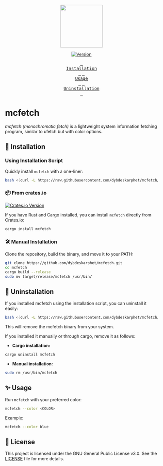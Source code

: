 <p align="center">
<img height="140" src="img/preview.png"/>

<div align="center">

[![Version](https://img.shields.io/github/v/release/dybdeskarphet/mcfetch?color=c6d0f5&label=Latest%20Release&style=for-the-badge&labelColor=a6d189)](https://github.com/dybdeskarphet/mcfetch/releases/latest)

<a href="https://github.com/dybdeskarphet/mcfetch#-installation"><kbd> <br>Installation<br> </kbd></a>  <a href="https://github.com/dybdeskarphet/mcfetch#-usage"><kbd> <br>Usage<br> </kbd></a> <a href="https://github.com/harilvfs/mcfetch#-uninstallation"><kbd> <br>Uninstallation<br> </kbd></a>  

</div>
  
<h1> mcfetch</h1>

_mcfetch (monochromatic fetch)_ is a lightweight system information fetching program, similar to ufetch but with color options.

</p>

## 🔧 Installation

### Using Installation Script

Quickly install `mcfetch` with a one-liner:

```bash
bash <(curl -L https://raw.githubusercontent.com/dybdeskarphet/mcfetch/main/install.sh)
```

### 📦 From crates.io

[![Crates.io Version](https://img.shields.io/crates/v/mcfetch?style=for-the-badge&color=e64553&labelColor=000000&logo=rust&logoColor=e64553)](https://crates.io/crates/mcfetch) 

If you have Rust and Cargo installed, you can install `mcfetch` directly from Crates.io:

```bash
cargo install mcfetch
```

### 🛠️ Manual Installation

Clone the repository, build the binary, and move it to your PATH:

```bash
git clone https://github.com/dybdeskarphet/mcfetch.git
cd mcfetch
cargo build --release
sudo mv target/release/mcfetch /usr/bin/
```

## 🚮 Uninstallation

If you installed mcfetch using the installation script, you can uninstall it easily:

```bash
bash <(curl -L https://raw.githubusercontent.com/dybdeskarphet/mcfetch/main/install.sh) --uninstall
```

This will remove the mcfetch binary from your system.

If you installed it manually or through cargo, remove it as follows:

- **Cargo installation:**

```bash
cargo uninstall mcfetch
```

- **Manual installation:**

```bash
sudo rm /usr/bin/mcfetch
```

## ✨ Usage

Run `mcfetch` with your preferred color:

```bash
mcfetch --color <COLOR>
```

Example:

```bash
mcfetch --color blue
```

## 📜 License

This project is licensed under the GNU General Public License v3.0.
See the [LICENSE](https://github.com/dybdeskarphet/mcfetch/blob/main/LICENSE) file for more details.
